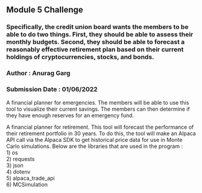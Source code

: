 ## Module 5 Challenge
### Specifically, the credit union board wants the members to be able to do two things. First, they should be able to assess their monthly budgets. Second, they should be able to forecast a reasonably effective retirement plan based on their current holdings of cryptocurrencies, stocks, and bonds.
### Author : Anurag Garg
### Submission Date : 01/06/2022

A financial planner for emergencies. The members will be able to use this tool to visualize their current savings. The members can then determine if they have enough reserves for an emergency fund.

A financial planner for retirement. This tool will forecast the performance of their retirement portfolio in 30 years. To do this, the tool will make an Alpaca API call via the Alpaca SDK to get historical price data for use in Monte Carlo simulations.
Below are the libraries that are used in the program :  
    1)  os  
    2) requests  
    3) json  
    4) dotenv  
    5) alpaca_trade_api  
    6) MCSimulation

